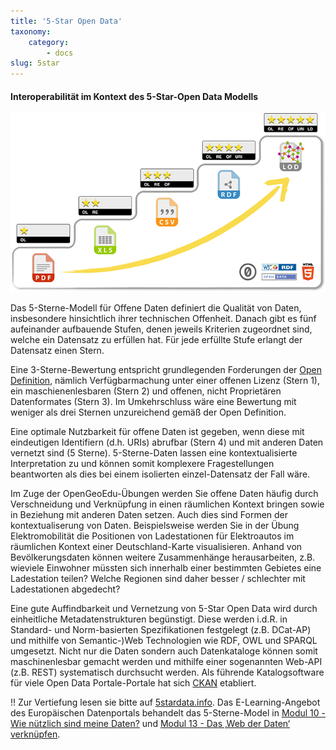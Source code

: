 ```yaml
---
title: '5-Star Open Data'
taxonomy:
    category:
        - docs
slug: 5star
---
```


#### Interoperabilität im Kontext des 5-Star-Open Data Modells

![](5-star-steps.png?width=600)

Das 5-Sterne-Modell für Offene Daten definiert die Qualität von Daten, insbesondere hinsichtlich ihrer technischen Offenheit. Danach gibt es fünf aufeinander aufbauende Stufen, denen jeweils Kriterien zugeordnet sind, welche ein Datensatz zu erfüllen hat. Für jede erfüllte Stufe erlangt der Datensatz einen Stern.

Eine 3-Sterne-Bewertung entspricht grundlegenden Forderungen der [Open Definition](), nämlich Verfügbarmachung unter einer offenen Lizenz (Stern 1), ein maschienenlesbaren (Stern 2) und offenen, nicht Proprietären Datenformates (Stern 3). Im Umkehrschluss wäre eine Bewertung mit weniger als drei Sternen unzureichend gemäß der Open Definition.

Eine optimale Nutzbarkeit für offene Daten ist gegeben, wenn diese mit eindeutigen Identifiern (d.h. URIs) abrufbar (Stern 4) und mit anderen Daten vernetzt sind (5 Sterne). 5-Sterne-Daten lassen eine kontextualisierte Interpretation zu und können somit komplexere Fragestellungen beantworten als dies bei einem isolierten einzel-Datensatz der Fall wäre.

Im Zuge der OpenGeoEdu-Übungen werden Sie offene Daten häufig durch Verschneidung und Verknüpfung in einen räumlichen Kontext bringen sowie in Beziehung mit anderen Daten setzen. Auch dies sind Formen der kontextualiserung von Daten. Beispielsweise werden Sie in der Übung Elektromobilität die Positionen von Ladestationen für Elektroautos im räumlichen Kontext einer Deutschland-Karte visualisieren. Anhand von Bevölkerungsdaten können weitere Zusammenhänge herausarbeiten, z.B. wieviele Einwohner müssten sich innerhalb einer bestimmten Gebietes eine Ladestation teilen? Welche Regionen sind daher besser / schlechter mit Ladestationen abgedecht?

Eine gute Auffindbarkeit und Vernetzung von 5-Star Open Data wird durch einheitliche Metadatenstrukturen begünstigt. Diese werden i.d.R. in Standard- und Norm-basierten Spezifikationen festgelegt (z.B. DCat-AP) und mithilfe von Semantic-)Web Technologien wie RDF, OWL und SPARQL umgesetzt. Nicht nur die Daten sondern auch Datenkataloge können somit maschinenlesbar gemacht werden und mithilfe einer sogenannten Web-API (z.B. REST) systematisch durchsucht werden. Als führende Katalogsoftware für viele Open Data Portale-Portale hat sich [CKAN](https://ckan.org/) etabliert.

!! Zur Vertiefung lesen sie bitte auf [5stardata.info](https://5stardata.info/de/). Das E-Learning-Angebot des Europäischen Datenportals behandelt das 5-Sterne-Model in [Modul 10 - Wie nützlich sind meine Daten?](https://www.europeandataportal.eu/elearning/de/module10/)   und [Modul 13 - Das ‚Web der Daten‘ verknüpfen](https://www.europeandataportal.eu/elearning/de/module13/).
